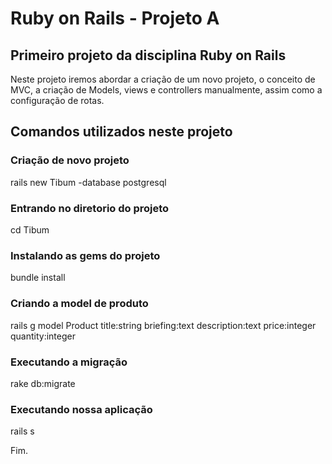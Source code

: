 # Ruby on Rails - Projeto A

## Primeiro projeto da disciplina Ruby on Rails
Neste projeto iremos abordar a criação de um novo projeto, o conceito de MVC, a criação de Models, views e controllers manualmente, assim como a configuração de rotas.

## Comandos utilizados neste projeto
### Criação de novo projeto
rails new Tibum -database postgresql

### Entrando no diretorio do projeto
cd Tibum

### Instalando as gems do projeto
bundle install

### Criando a model de produto
rails g model Product title:string briefing:text description:text price:integer quantity:integer

### Executando a migração
rake db:migrate

### Executando nossa aplicação
rails s

Fim.
